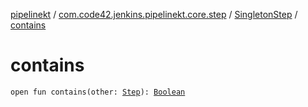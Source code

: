 [pipelinekt](../../index.md) / [com.code42.jenkins.pipelinekt.core.step](../index.md) / [SingletonStep](index.md) / [contains](./contains.md)

# contains

`open fun contains(other: `[`Step`](../-step/index.md)`): `[`Boolean`](https://kotlinlang.org/api/latest/jvm/stdlib/kotlin/-boolean/index.html)